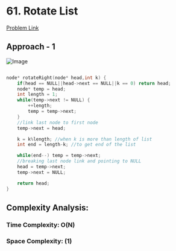 # 61. Rotate List

[Problem Link](https://leetcode.com/problems/rotate-list/)

## Approach - 1

![Image](https://static.takeuforward.org/wp/uploads/2022/01/image-45.png)

```c++

node* rotateRight(node* head,int k) {
    if(head == NULL||head->next == NULL||k == 0) return head;
    node* temp = head;
    int length = 1;
    while(temp->next != NULL) {
        ++length;
        temp = temp->next;
    }
    //link last node to first node
    temp->next = head;

    k = k%length; //when k is more than length of list
    int end = length-k; //to get end of the list

    while(end--) temp = temp->next;
    //breaking last node link and pointing to NULL
    head = temp->next;
    temp->next = NULL;

    return head;
}
```

## Complexity Analysis:

### Time Complexity: O(N)

### Space Complexity: (1)
